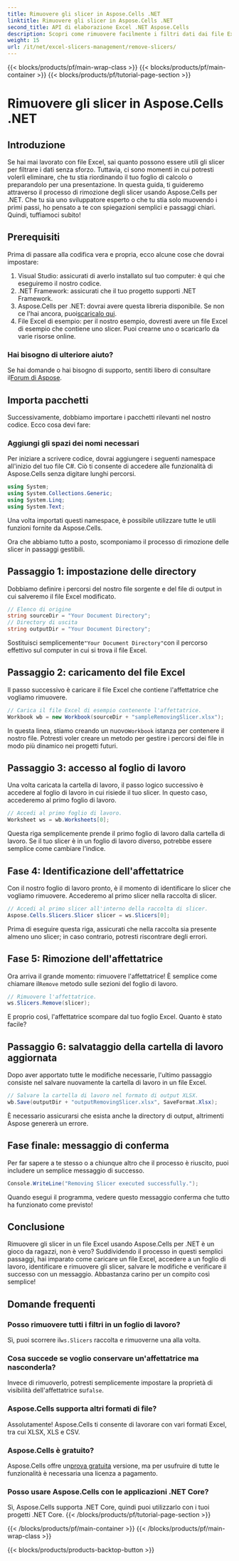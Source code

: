```yaml
---
title: Rimuovere gli slicer in Aspose.Cells .NET
linktitle: Rimuovere gli slicer in Aspose.Cells .NET
second_title: API di elaborazione Excel .NET Aspose.Cells
description: Scopri come rimuovere facilmente i filtri dati dai file Excel utilizzando Aspose.Cells per .NET con la nostra guida dettagliata passo dopo passo.
weight: 15
url: /it/net/excel-slicers-management/remove-slicers/
---
```


{{< blocks/products/pf/main-wrap-class >}}
{{< blocks/products/pf/main-container >}}
{{< blocks/products/pf/tutorial-page-section >}}

# Rimuovere gli slicer in Aspose.Cells .NET

## Introduzione
Se hai mai lavorato con file Excel, sai quanto possono essere utili gli slicer per filtrare i dati senza sforzo. Tuttavia, ci sono momenti in cui potresti volerli eliminare, che tu stia riordinando il tuo foglio di calcolo o preparandolo per una presentazione. In questa guida, ti guideremo attraverso il processo di rimozione degli slicer usando Aspose.Cells per .NET. Che tu sia uno sviluppatore esperto o che tu stia solo muovendo i primi passi, ho pensato a te con spiegazioni semplici e passaggi chiari. Quindi, tuffiamoci subito!
## Prerequisiti
Prima di passare alla codifica vera e propria, ecco alcune cose che dovrai impostare:
1. Visual Studio: assicurati di averlo installato sul tuo computer: è qui che eseguiremo il nostro codice.
2. .NET Framework: assicurati che il tuo progetto supporti .NET Framework.
3.  Aspose.Cells per .NET: dovrai avere questa libreria disponibile. Se non ce l'hai ancora, puoi[scaricalo qui](https://releases.aspose.com/cells/net/).
4. File Excel di esempio: per il nostro esempio, dovresti avere un file Excel di esempio che contiene uno slicer. Puoi crearne uno o scaricarlo da varie risorse online.
### Hai bisogno di ulteriore aiuto?
 Se hai domande o hai bisogno di supporto, sentiti libero di consultare il[Forum di Aspose](https://forum.aspose.com/c/cells/9).
## Importa pacchetti
Successivamente, dobbiamo importare i pacchetti rilevanti nel nostro codice. Ecco cosa devi fare:
### Aggiungi gli spazi dei nomi necessari
Per iniziare a scrivere codice, dovrai aggiungere i seguenti namespace all'inizio del tuo file C#. Ciò ti consente di accedere alle funzionalità di Aspose.Cells senza digitare lunghi percorsi.
```csharp
using System;
using System.Collections.Generic;
using System.Linq;
using System.Text;
```
Una volta importati questi namespace, è possibile utilizzare tutte le utili funzioni fornite da Aspose.Cells.

Ora che abbiamo tutto a posto, scomponiamo il processo di rimozione delle slicer in passaggi gestibili.
## Passaggio 1: impostazione delle directory
Dobbiamo definire i percorsi del nostro file sorgente e del file di output in cui salveremo il file Excel modificato.
```csharp
// Elenco di origine
string sourceDir = "Your Document Directory";
// Directory di uscita
string outputDir = "Your Document Directory";
```
 Sostituisci semplicemente`"Your Document Directory"`con il percorso effettivo sul computer in cui si trova il file Excel.
## Passaggio 2: caricamento del file Excel
Il passo successivo è caricare il file Excel che contiene l'affettatrice che vogliamo rimuovere.
```csharp
// Carica il file Excel di esempio contenente l'affettatrice.
Workbook wb = new Workbook(sourceDir + "sampleRemovingSlicer.xlsx");
```
 In questa linea, stiamo creando un nuovo`Workbook` istanza per contenere il nostro file. Potresti voler creare un metodo per gestire i percorsi dei file in modo più dinamico nei progetti futuri.
## Passaggio 3: accesso al foglio di lavoro
Una volta caricata la cartella di lavoro, il passo logico successivo è accedere al foglio di lavoro in cui risiede il tuo slicer. In questo caso, accederemo al primo foglio di lavoro.
```csharp
// Accedi al primo foglio di lavoro.
Worksheet ws = wb.Worksheets[0];
```
Questa riga semplicemente prende il primo foglio di lavoro dalla cartella di lavoro. Se il tuo slicer è in un foglio di lavoro diverso, potrebbe essere semplice come cambiare l'indice.
## Fase 4: Identificazione dell'affettatrice
Con il nostro foglio di lavoro pronto, è il momento di identificare lo slicer che vogliamo rimuovere. Accederemo al primo slicer nella raccolta di slicer.
```csharp
// Accedi al primo slicer all'interno della raccolta di slicer.
Aspose.Cells.Slicers.Slicer slicer = ws.Slicers[0];
```
Prima di eseguire questa riga, assicurati che nella raccolta sia presente almeno uno slicer; in caso contrario, potresti riscontrare degli errori.
## Fase 5: Rimozione dell'affettatrice
 Ora arriva il grande momento: rimuovere l'affettatrice! È semplice come chiamare il`Remove` metodo sulle sezioni del foglio di lavoro.
```csharp
// Rimuovere l'affettatrice.
ws.Slicers.Remove(slicer);
```
E proprio così, l'affettatrice scompare dal tuo foglio Excel. Quanto è stato facile?
## Passaggio 6: salvataggio della cartella di lavoro aggiornata
Dopo aver apportato tutte le modifiche necessarie, l'ultimo passaggio consiste nel salvare nuovamente la cartella di lavoro in un file Excel.
```csharp
// Salvare la cartella di lavoro nel formato di output XLSX.
wb.Save(outputDir + "outputRemovingSlicer.xlsx", SaveFormat.Xlsx);
```
È necessario assicurarsi che esista anche la directory di output, altrimenti Aspose genererà un errore. 
## Fase finale: messaggio di conferma
Per far sapere a te stesso o a chiunque altro che il processo è riuscito, puoi includere un semplice messaggio di successo.
```csharp
Console.WriteLine("Removing Slicer executed successfully.");
```
Quando esegui il programma, vedere questo messaggio conferma che tutto ha funzionato come previsto!
## Conclusione
Rimuovere gli slicer in un file Excel usando Aspose.Cells per .NET è un gioco da ragazzi, non è vero? Suddividendo il processo in questi semplici passaggi, hai imparato come caricare un file Excel, accedere a un foglio di lavoro, identificare e rimuovere gli slicer, salvare le modifiche e verificare il successo con un messaggio. Abbastanza carino per un compito così semplice!
## Domande frequenti
### Posso rimuovere tutti i filtri in un foglio di lavoro?
 Sì, puoi scorrere il`ws.Slicers` raccolta e rimuoverne una alla volta.
### Cosa succede se voglio conservare un'affettatrice ma nasconderla?
 Invece di rimuoverlo, potresti semplicemente impostare la proprietà di visibilità dell'affettatrice su`false`.
### Aspose.Cells supporta altri formati di file?
Assolutamente! Aspose.Cells ti consente di lavorare con vari formati Excel, tra cui XLSX, XLS e CSV.
### Aspose.Cells è gratuito?
 Aspose.Cells offre un[prova gratuita](https://releases.aspose.com/) versione, ma per usufruire di tutte le funzionalità è necessaria una licenza a pagamento.
### Posso usare Aspose.Cells con le applicazioni .NET Core?
Sì, Aspose.Cells supporta .NET Core, quindi puoi utilizzarlo con i tuoi progetti .NET Core.
{{< /blocks/products/pf/tutorial-page-section >}}

{{< /blocks/products/pf/main-container >}}
{{< /blocks/products/pf/main-wrap-class >}}

{{< blocks/products/products-backtop-button >}}
